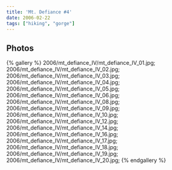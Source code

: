 ```yaml
---
title: 'Mt. Defiance #4'
date: 2006-02-22
tags: ["hiking", "gorge"]
---
```

## Photos 

{% gallery %} 
2006/mt_defiance_IV/mt_defiance_IV_01.jpg;
2006/mt_defiance_IV/mt_defiance_IV_02.jpg;
2006/mt_defiance_IV/mt_defiance_IV_03.jpg;
2006/mt_defiance_IV/mt_defiance_IV_04.jpg;
2006/mt_defiance_IV/mt_defiance_IV_05.jpg;
2006/mt_defiance_IV/mt_defiance_IV_06.jpg;
2006/mt_defiance_IV/mt_defiance_IV_08.jpg;
2006/mt_defiance_IV/mt_defiance_IV_09.jpg;
2006/mt_defiance_IV/mt_defiance_IV_10.jpg;
2006/mt_defiance_IV/mt_defiance_IV_12.jpg;
2006/mt_defiance_IV/mt_defiance_IV_14.jpg;
2006/mt_defiance_IV/mt_defiance_IV_16.jpg;
2006/mt_defiance_IV/mt_defiance_IV_17.jpg;
2006/mt_defiance_IV/mt_defiance_IV_18.jpg;
2006/mt_defiance_IV/mt_defiance_IV_19.jpg;
2006/mt_defiance_IV/mt_defiance_IV_20.jpg;
{% endgallery %}
